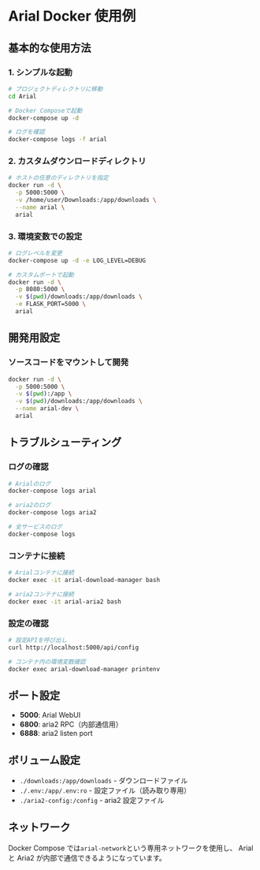 # Arial Docker 使用例

## 基本的な使用方法

### 1. シンプルな起動

```bash
# プロジェクトディレクトリに移動
cd Arial

# Docker Composeで起動
docker-compose up -d

# ログを確認
docker-compose logs -f arial
```

### 2. カスタムダウンロードディレクトリ

```bash
# ホストの任意のディレクトリを指定
docker run -d \
  -p 5000:5000 \
  -v /home/user/Downloads:/app/downloads \
  --name arial \
  arial
```

### 3. 環境変数での設定

```bash
# ログレベルを変更
docker-compose up -d -e LOG_LEVEL=DEBUG

# カスタムポートで起動
docker run -d \
  -p 8080:5000 \
  -v $(pwd)/downloads:/app/downloads \
  -e FLASK_PORT=5000 \
  arial
```

## 開発用設定

### ソースコードをマウントして開発

```bash
docker run -d \
  -p 5000:5000 \
  -v $(pwd):/app \
  -v $(pwd)/downloads:/app/downloads \
  --name arial-dev \
  arial
```

## トラブルシューティング

### ログの確認

```bash
# Arialのログ
docker-compose logs arial

# aria2のログ
docker-compose logs aria2

# 全サービスのログ
docker-compose logs
```

### コンテナに接続

```bash
# Arialコンテナに接続
docker exec -it arial-download-manager bash

# aria2コンテナに接続
docker exec -it arial-aria2 bash
```

### 設定の確認

```bash
# 設定APIを呼び出し
curl http://localhost:5000/api/config

# コンテナ内の環境変数確認
docker exec arial-download-manager printenv
```

## ポート設定

-   **5000**: Arial WebUI
-   **6800**: aria2 RPC（内部通信用）
-   **6888**: aria2 listen port

## ボリューム設定

-   `./downloads:/app/downloads` - ダウンロードファイル
-   `./.env:/app/.env:ro` - 設定ファイル（読み取り専用）
-   `./aria2-config:/config` - aria2 設定ファイル

## ネットワーク

Docker Compose では`arial-network`という専用ネットワークを使用し、
Arial と Aria2 が内部で通信できるようになっています。
